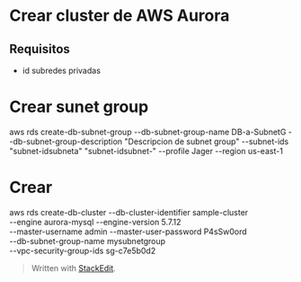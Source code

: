 
# Crear cluster de AWS Aurora 
## Requisitos 
- id subredes privadas 

# Crear sunet group 

aws rds create-db-subnet-group --db-subnet-group-name DB-a-SubnetG --db-subnet-group-description "Descripcion de subnet group"  --subnet-ids "subnet-idsubneta" "subnet-idsubnet-" --profile Jager --region us-east-1



# Crear 
aws rds create-db-cluster --db-cluster-identifier sample-cluster\
	--engine aurora-mysql --engine-version 5.7.12 \
	--master-username admin --master-user-password P4sSw0ord \
     	--db-subnet-group-name mysubnetgroup \
	--vpc-security-group-ids sg-c7e5b0d2

> Written with [StackEdit](https://stackedit.io/).
<!--stackedit_data:
eyJoaXN0b3J5IjpbLTE2NDcxOTU0M119
-->